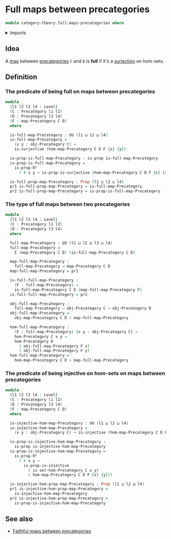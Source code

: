 # Full maps between precategories

```agda
module category-theory.full-maps-precategories where
```

<details><summary>Imports</summary>

```agda
open import category-theory.functors-precategories
open import category-theory.maps-precategories
open import category-theory.precategories

open import foundation.dependent-pair-types
open import foundation.embeddings
open import foundation.equivalences
open import foundation.injective-maps
open import foundation.surjective-maps
open import foundation.propositions
open import foundation.function-types
open import foundation.universe-levels
```

</details>

## Idea

A [map](category-theory.maps-precategories.md) between
[precategories](category-theory.precategories.md) `C` and `D` is **full** if
it's a [surjection](foundation.surjective-maps.md) on hom-sets.

## Definition

### The predicate of being full on maps between precategories

```agda
module _
  {l1 l2 l3 l4 : Level}
  (C : Precategory l1 l2)
  (D : Precategory l3 l4)
  (F : map-Precategory C D)
  where

  is-full-map-Precategory : UU (l1 ⊔ l2 ⊔ l4)
  is-full-map-Precategory =
    (x y : obj-Precategory C) →
    is-surjective (hom-map-Precategory C D F {x} {y})

  is-prop-is-full-map-Precategory : is-prop is-full-map-Precategory
  is-prop-is-full-map-Precategory =
    is-prop-Π²
      ( λ x y → is-prop-is-surjective (hom-map-Precategory C D F {x} {y}))

  is-full-prop-map-Precategory : Prop (l1 ⊔ l2 ⊔ l4)
  pr1 is-full-prop-map-Precategory = is-full-map-Precategory
  pr2 is-full-prop-map-Precategory = is-prop-is-full-map-Precategory
```

### The type of full maps between two precategories

```agda
module _
  {l1 l2 l3 l4 : Level}
  (C : Precategory l1 l2)
  (D : Precategory l3 l4)
  where

  full-map-Precategory : UU (l1 ⊔ l2 ⊔ l3 ⊔ l4)
  full-map-Precategory =
    Σ (map-Precategory C D) (is-full-map-Precategory C D)

  map-full-map-Precategory :
    full-map-Precategory → map-Precategory C D
  map-full-map-Precategory = pr1

  is-full-full-map-Precategory :
    (F : full-map-Precategory) →
    is-full-map-Precategory C D (map-full-map-Precategory F)
  is-full-full-map-Precategory = pr2

  obj-full-map-Precategory :
    full-map-Precategory → obj-Precategory C → obj-Precategory D
  obj-full-map-Precategory =
    obj-map-Precategory C D ∘ map-full-map-Precategory

  hom-full-map-Precategory :
    (F : full-map-Precategory) {x y : obj-Precategory C} →
    hom-Precategory C x y →
    hom-Precategory D
      ( obj-full-map-Precategory F x)
      ( obj-full-map-Precategory F y)
  hom-full-map-Precategory =
    hom-map-Precategory C D ∘ map-full-map-Precategory
```

### The predicate of being injective on hom-sets on maps between precategories

```agda
module _
  {l1 l2 l3 l4 : Level}
  (C : Precategory l1 l2)
  (D : Precategory l3 l4)
  (F : map-Precategory C D)
  where

  is-injective-hom-map-Precategory : UU (l1 ⊔ l2 ⊔ l4)
  is-injective-hom-map-Precategory =
    (x y : obj-Precategory C) → is-injective (hom-map-Precategory C D F {x} {y})

  is-prop-is-injective-hom-map-Precategory :
    is-prop is-injective-hom-map-Precategory
  is-prop-is-injective-hom-map-Precategory =
    is-prop-Π²
      ( λ x y →
        is-prop-is-injective
          ( is-set-hom-Precategory C x y)
          ( hom-map-Precategory C D F {x} {y}))

  is-injective-hom-prop-map-Precategory : Prop (l1 ⊔ l2 ⊔ l4)
  pr1 is-injective-hom-prop-map-Precategory =
    is-injective-hom-map-Precategory
  pr2 is-injective-hom-prop-map-Precategory =
    is-prop-is-injective-hom-map-Precategory
```

## See also

- [Faithful maps between precategories](category-theory.faithful-maps-precategories.md)
